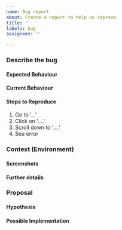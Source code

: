 ```yaml
---
name: Bug report
about: Create a report to help us improve
title: ''
labels: bug
assignees: ''

---
```


<!--- Provide a general summary of the issue in the Title above -->

### Describe the bug
<!--- A clear and concise description of what the problem is. -->

#### Expected Behaviour
<!--- Tell us what should happen -->

#### Current Behaviour
<!--- Tell us what happens instead of the expected behaviour -->

#### Steps to Reproduce
<!--- Provide a link to a live example, or an unambiguous set of steps to -->
<!--- reproduce this bug. Include code to reproduce, if relevant -->

1. Go to '...'
2. Click on '....'
3. Scroll down to '....'
4. See error

### Context (Environment)
<!--- How has this issue affected you? What are you trying to accomplish? -->
<!--- Providing context helps us come up with a solution that is most useful in the real world -->

#### Screenshots
<!--- If applicable, add screenshots to help explain your problem. -->

#### Further details
<!--- If known please add additional information for OS/Device --->

### Proposal

#### Hypothesis
<!--- Not obligatory, but suggest a fix/reason for the bug, -->
<!--- Provide a detailed description of the change or addition you are proposing -->

#### Possible Implementation
<!--- Not obligatory, but suggest an idea for implementing addition or change -->
